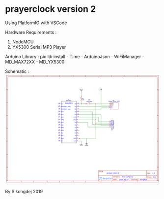 # prayerclock version 2
Using PlatformIO with VSCode

Hardware Requirements :
1. NodeMCU
2. YX5300 Serial MP3 Player

Arduino Library : pio lib install <LIB>
    - Time
	- ArduinoJson
	- WiFiManager
	- MD_MAX72XX
	- MD_YX5300

Schematic :
<img src="lamad.png">

By S.kongdej 2019